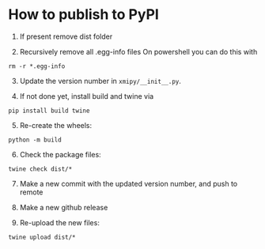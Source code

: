 # How to publish to PyPI

1) If present remove dist folder

2) Recursively remove all .egg-info files
On powershell you can do this with
```
rm -r *.egg-info
```

3) Update the version number in `xmipy/__init__.py`.

4) If not done yet, install build and twine via
```
pip install build twine
```

5) Re-create the wheels:
```
python -m build
```

6) Check the package files:
```
twine check dist/*
```

7) Make a new commit with the updated version number,
and push to remote

8) Make a new github release

9) Re-upload the new files:
```
twine upload dist/*
```
